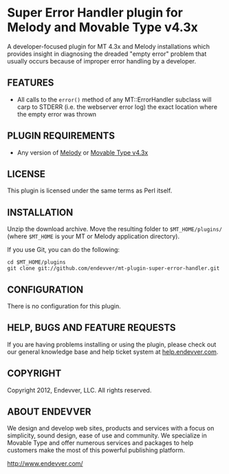 # Super Error Handler plugin for Melody and Movable Type v4.3x #

A developer-focused plugin for MT 4.3x and Melody installations which
provides insight in diagnosing the dreaded "empty error" problem that
usually occurs because of improper error handling by a developer.

## FEATURES ##

* All calls to the `error()` method of any MT::ErrorHandler subclass will
  carp to STDERR (i.e. the webserver error log) the exact location where the
  empty error was thrown

## PLUGIN REQUIREMENTS ##

   * Any version of [Melody][] or [Movable Type v4.3x][MT]

[MT]:                   http://movabletype.org/
[Melody]:               http://openmelody.org/

## LICENSE ##

This plugin is licensed under the same terms as Perl itself.

## INSTALLATION ##

Unzip the download archive. Move the resulting folder to `$MT_HOME/plugins/`
(where `$MT_HOME` is your MT or Melody application directory).

If you use Git, you can do the following:

    cd $MT_HOME/plugins
    git clone git://github.com/endevver/mt-plugin-super-error-handler.git

## CONFIGURATION ##

There is no configuration for this plugin.

## HELP, BUGS AND FEATURE REQUESTS ##

If you are having problems installing or using the plugin, please check out
our general knowledge base and help ticket system at
[help.endevver.com](http://help.endevver.com).

## COPYRIGHT ##

Copyright 2012, Endevver, LLC. All rights reserved.

## ABOUT ENDEVVER ##

We design and develop web sites, products and services with a focus on 
simplicity, sound design, ease of use and community. We specialize in 
Movable Type and offer numerous services and packages to help customers 
make the most of this powerful publishing platform.

http://www.endevver.com/

